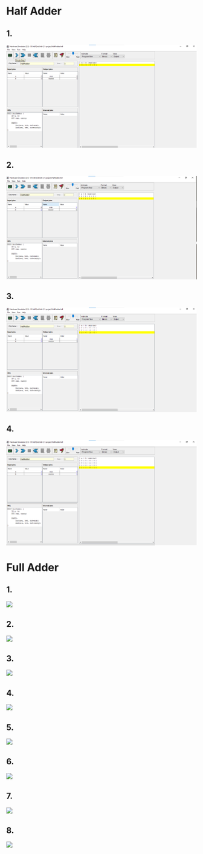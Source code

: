 # Half Adder

## 1.

<img src="./files/HalfAdder1.png" />

## 2.

<img src="./files/HalfAdder2.png" />

## 3.

<img src="./files/HalfAdder3.png" />

## 4.

<img src="./files/HalfAdder4.png" />

# Full Adder

## 1.

<img src="./files/FullAdder1.png.png" />

## 2.

<img src="./files/FullAdder2.png.png" />

## 3.

<img src="./files/FullAdder3.png.png" />

## 4.

<img src="./files/FullAdder4.png.png" />

## 5.

<img src="./files/FullAdder5.png.png" />

## 6.

<img src="./files/FullAdder6.png.png" />

## 7.

<img src="./files/FullAdder7.png.png" />

## 8.

<img src="./files/FullAdder8.png.png" />
